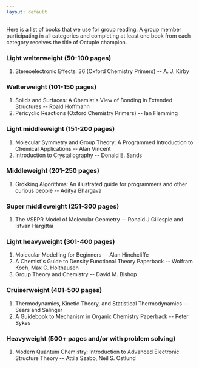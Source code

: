 ```yaml
---
layout: default
---
```

Here is a list of books that we use for group reading. A group member participating in all categories and completing at least one book from each category receives the title of Octuple champion.

### Light welterweight (50-100 pages)
1. Stereoelectronic Effects: 36 (Oxford Chemistry Primers) -- A. J. Kirby      

### Welterweight (101-150 pages)
1. Solids and Surfaces: A Chemist's View of Bonding in Extended Structures -- Roald Hoffmann   
2. Pericyclic Reactions (Oxford Chemistry Primers) -- Ian Flemming

### Light middleweight (151-200 pages)
1. Molecular Symmetry and Group Theory: A Programmed Introduction to Chemical Applications -- Alan Vincent   
2. Introduction to Crystallography -- Donald E. Sands   

### Middleweight (201-250 pages)
1. Grokking Algorithms: An illustrated guide for programmers and other curious people -- Aditya Bhargava   

### Super middleweight (251-300 pages)
1. The VSEPR Model of Molecular Geometry -- Ronald J Gillespie and Istvan Hargittai

### Light heavyweight (301-400 pages)
1. Molecular Modelling for Beginners -- Alan Hinchcliffe    
2. A Chemist's Guide to Density Functional Theory Paperback -- Wolfram Koch, Max C. Holthausen 
3. Group Theory and Chemistry -- David M. Bishop    

### Cruiserweight (401-500 pages)
1. Thermodynamics, Kinetic Theory, and Statistical Thermodynamics -- Sears and Salinger   
2. A Guidebook to Mechanism in Organic Chemistry Paperback -- Peter Sykes   

### Heavyweight (500+ pages and/or with problem solving) 
1. Modern Quantum Chemistry: Introduction to Advanced Electronic Structure Theory -- Attila Szabo, Neil S. Ostlund   



